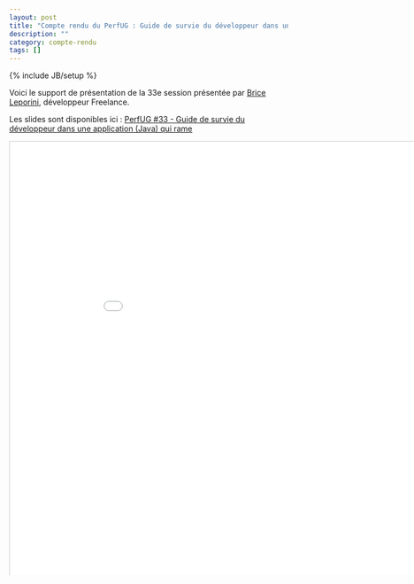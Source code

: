 ```yaml
---
layout: post
title: "Compte rendu du PerfUG : Guide de survie du développeur dans une application (Java) qui rame"
description: ""
category: compte-rendu
tags: []
---
```

{% include JB/setup %}

Voici le support de présentation de la 33e session présentée par [Brice Leporini](https://twitter.com/blep), développeur Freelance.
<!-- more -->


Les slides sont disponibles ici : [PerfUG #33 - Guide de survie du développeur dans une application (Java) qui rame](http://fr.slideshare.net/bleporini/perfug-guide-de-survie-du-dveloppeur-dans-une-application-java-qui-rame)

<iframe src="//fr.slideshare.net/slideshow/embed_code/key/rGn9Fr36dvFIm7" width="940" height="783" frameborder="0" marginwidth="0" marginheight="0" scrolling="no" style="border:1px solid #CCC;border-width:1px 1px 0;margin-bottom:5px"> </iframe>